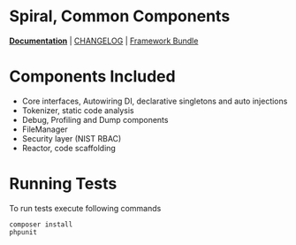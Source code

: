Spiral, Common Components
================================
<b>[Documentation](http://spiral-framework.com/guide)</b> | [CHANGELOG](/CHANGELOG.md) | [Framework Bundle](https://github.com/spiral/spiral)

# Components Included
  - Core interfaces, Autowiring DI, declarative singletons and auto injections
  - Tokenizer, static code analysis
  - Debug, Profiling and Dump components
  - FileManager
  - Security layer (NIST RBAC)
  - Reactor, code scaffolding

# Running Tests
To run tests execute following commands
```
composer install
phpunit
```